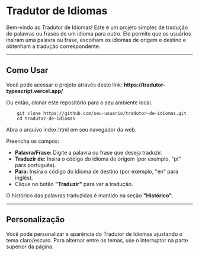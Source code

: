 # Tradutor de Idiomas
<p>Bem-vindo ao Tradutor de Idiomas! Este é um projeto simples de tradução de palavras ou frases de um idioma para outro. Ele permite que os usuários insiram uma palavra ou frase, escolham os idiomas de origem e destino e obtenham a tradução correspondente.
</p>

<hr>

## Como Usar
<p>Você pode acessar o projeto através deste link: <b>https://tradutor-typescript.vercel.app/</b></p>

<p> Ou então, clonar este repositório para o seu ambiente local. </p>

        git clone https://github.com/seu-usuario/tradutor-de-idiomas.git
        cd tradutor-de-idiomas

<p>Abra o arquivo index.html em seu navegador da web.</p>

<p>Preencha os campos:</p>
<ul>
<li><b>Palavra/Frase:</b> Digite a palavra ou frase que deseja traduzir.
<li><b>Traduzir de:</b> Insira o código do idioma de origem (por exemplo, "pt" para português).
<li><b>Para:</b> Insira o código do idioma de destino (por exemplo, "en" para inglês).
<li>Clique no botão <b>"Traduzir"</b> para ver a tradução.
</ul>

<p>O histórico das palavras traduzidas é mantido na seção <b>"Histórico"</b>.</p>

<hr>

## Personalização

<p>Você pode personalizar a aparência do Tradutor de Idiomas ajustando o tema claro/escuro. Para alternar entre os temas, use o interruptor na parte superior da página.</p>
